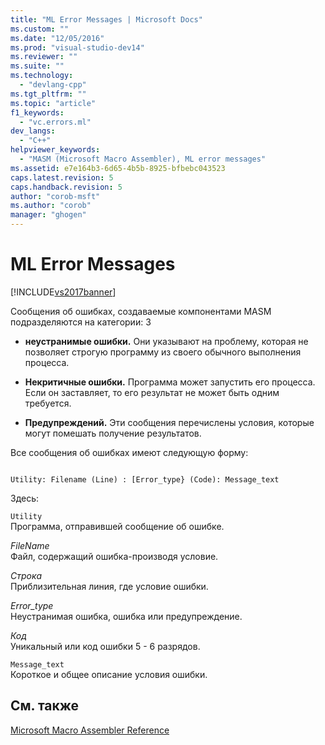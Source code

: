 ```yaml
---
title: "ML Error Messages | Microsoft Docs"
ms.custom: ""
ms.date: "12/05/2016"
ms.prod: "visual-studio-dev14"
ms.reviewer: ""
ms.suite: ""
ms.technology: 
  - "devlang-cpp"
ms.tgt_pltfrm: ""
ms.topic: "article"
f1_keywords: 
  - "vc.errors.ml"
dev_langs: 
  - "C++"
helpviewer_keywords: 
  - "MASM (Microsoft Macro Assembler), ML error messages"
ms.assetid: e7e164b3-6d65-4b5b-8925-bfbebc043523
caps.latest.revision: 5
caps.handback.revision: 5
author: "corob-msft"
ms.author: "corob"
manager: "ghogen"
---
```

# ML Error Messages
[!INCLUDE[vs2017banner](../../assembler/inline/includes/vs2017banner.md)]

Сообщения об ошибках, создаваемые компонентами MASM подразделяются на категории: 3  
  
-   **неустранимые ошибки.** Они указывают на проблему, которая не позволяет строгую программу из своего обычного выполнения процесса.  
  
-   **Некритичные ошибки.** Программа может запустить его процесса.  Если он заставляет, то его результат не может быть одним требуется.  
  
-   **Предупреждений.** Эти сообщения перечислены условия, которые могут помешать получение результатов.  
  
 Все сообщения об ошибках имеют следующую форму:  
  
```  
  
Utility: Filename (Line) : [Error_type} (Code): Message_text  
```  
  
 Здесь:  
  
 `Utility`  
 Программа, отправившей сообщение об ошибке.  
  
 *FileName*  
 Файл, содержащий ошибка\-производя условие.  
  
 *Строка*  
 Приблизительная линия, где условие ошибки.  
  
 *Error\_type*  
 Неустранимая ошибка, ошибка или предупреждение.  
  
 *Код*  
 Уникальный или код ошибки 5 \- 6 разрядов.  
  
 `Message_text`  
 Короткое и общее описание условия ошибки.  
  
## См. также  
 [Microsoft Macro Assembler Reference](../../assembler/masm/microsoft-macro-assembler-reference.md)
